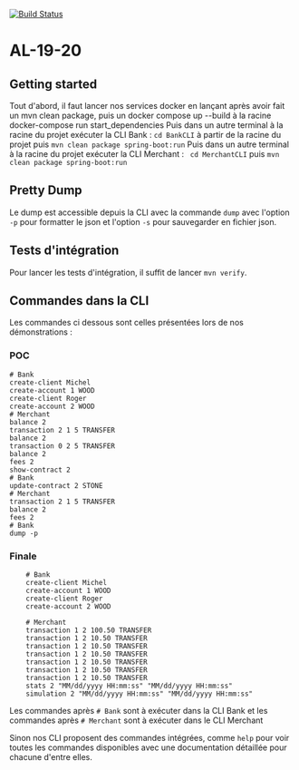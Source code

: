 [![Build Status](https://cloud.drone.io/api/badges/Prune11/AL-19-20/status.svg)](https://cloud.drone.io/Prune11/AL-19-20)
# AL-19-20

## Getting started

Tout d'abord, il faut lancer nos services docker en lançant après avoir fait un mvn clean package, puis un docker compose up --build à la racine docker-compose run start_dependencies
Puis dans un autre terminal à la racine du projet exécuter la CLI Bank : `cd BankCLI` à partir de la racine du projet puis `mvn clean package spring-boot:run`
Puis dans un autre terminal à la racine du projet exécuter la CLI Merchant : ` cd MerchantCLI` puis `mvn clean package spring-boot:run`

## Pretty Dump

Le dump est accessible depuis la CLI avec la commande `dump` avec l'option `-p` pour formatter le json et l'option `-s` pour sauvegarder en fichier json.

## Tests d'intégration 

Pour lancer les tests d'intégration, il suffit de lancer `mvn verify`.

## Commandes dans la CLI

Les commandes ci dessous sont celles présentées lors de nos démonstrations : 

### POC
```
# Bank
create-client Michel
create-account 1 WOOD
create-client Roger
create-account 2 WOOD
# Merchant
balance 2
transaction 2 1 5 TRANSFER
balance 2
transaction 0 2 5 TRANSFER
balance 2
fees 2
show-contract 2
# Bank
update-contract 2 STONE
# Merchant
transaction 2 1 5 TRANSFER
balance 2
fees 2
# Bank
dump -p
```

### Finale

```
    # Bank
    create-client Michel
    create-account 1 WOOD
    create-client Roger
    create-account 2 WOOD
    
    # Merchant
    transaction 1 2 100.50 TRANSFER
    transaction 1 2 10.50 TRANSFER
    transaction 1 2 10.50 TRANSFER
    transaction 1 2 10.50 TRANSFER
    transaction 1 2 10.50 TRANSFER
    transaction 1 2 10.50 TRANSFER
    transaction 1 2 10.50 TRANSFER
    stats 2 "MM/dd/yyyy HH:mm:ss" "MM/dd/yyyy HH:mm:ss"
    simulation 2 "MM/dd/yyyy HH:mm:ss" "MM/dd/yyyy HH:mm:ss"
```


Les commandes après `# Bank` sont à exécuter dans la CLI Bank et les commandes après `# Merchant` sont à exécuter dans le CLI Merchant

Sinon nos CLI proposent des commandes intégrées, comme `help` pour voir toutes les commandes disponibles avec une documentation détaillée pour chacune d'entre elles.
